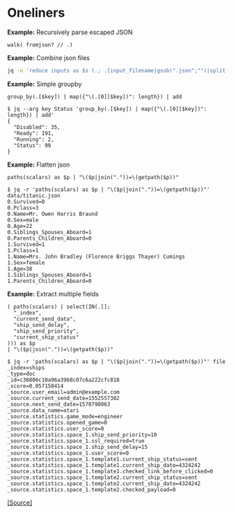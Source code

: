 # Oneliners

**Example:** Recursively parse escaped JSON

```jq
walk( fromjson? // .)
```

**Example:** Combine json files

```sh
jq -n 'reduce inputs as $s (.; .[input_filename|gsub(".json";"")|split("/")|last] += $s)' ./*.json
```

**Example:** Simple groupby

```jq
group_by(.[$key]) | map({"\(.[0][$key])": length}) | add
```
```console
$ jq --arg key Status 'group_by(.[$key]) | map({"\(.[0][$key])": length}) | add'
{
  "Disabled": 35,
  "Ready": 191,
  "Running": 2,
  "Status": 99
}
```

**Example:** Flatten json

```jq
paths(scalars) as $p | "\($p|join("."))=\(getpath($p))"
```
```console
$ jq -r 'paths(scalars) as $p | "\($p|join("."))=\(getpath($p))"' data/titanic.json
0.Survived=0
0.Pclass=3
0.Name=Mr. Owen Harris Braund
0.Sex=male
0.Age=22
0.Siblings_Spouses_Aboard=1
0.Parents_Children_Aboard=0
1.Survived=1
1.Pclass=1
1.Name=Mrs. John Bradley (Florence Briggs Thayer) Cumings
1.Sex=female
1.Age=38
1.Siblings_Spouses_Aboard=1
1.Parents_Children_Aboard=0
```

**Example:** Extract multiple fields

```jq
( paths(scalars) | select(IN(.[];
  "_index",
  "current_send_data",
  "ship_send_delay",
  "ship_send_priority",
  "current_ship_status"
))) as $p
| "\($p|join("."))=\(getpath($p))"
```

```console
$ jq -r 'paths(scalars) as $p | "\($p|join("."))=\(getpath($p))"' file
_index=ships
_type=doc
_id=c36806c10a96a3968c07c6a222cfc818
_score=0.057158414
_source.user_email=admin@example.com
_source.current_send_date=1552557382
_source.next_send_date=1570798063
_source.data_name=atari
_source.statistics.game_mode=engineer
_source.statistics.opened_game=0
_source.statistics.user_score=0
_source.statistics.space_1.ship_send_priority=10
_source.statistics.space_1.ssl_required=true
_source.statistics.space_1.ship_send_delay=15
_source.statistics.space_1.user_score=0
_source.statistics.space_1.template1.current_ship_status=sent
_source.statistics.space_1.template1.current_ship_date=4324242
_source.statistics.space_1.template1.checked_link_before_clicked=0
_source.statistics.space_1.template2.current_ship_status=sent
_source.statistics.space_1.template2.current_ship_date=4324242
_source.statistics.space_1.template2.checked_payload=0
```
[[Source]](https://stackoverflow.com/a/55277881)
